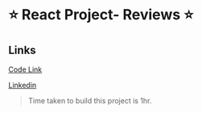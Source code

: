 # ⭐ React Project- Reviews ⭐

## Links

[Code Link](https://codesandbox.io/s/react-project-7-reviews-015lvj) <br>

[Linkedin](https://www.linkedin.com/in/pratyush-kesarwani-2b6601171/)



> Time taken to build this project is 1hr.

<br><br>

